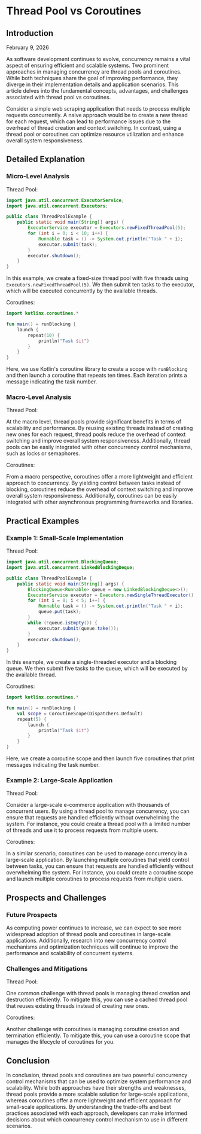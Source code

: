 # Thread Pool vs Coroutines
## Introduction
February 9, 2026

As software development continues to evolve, concurrency remains a vital aspect of ensuring efficient and scalable systems. Two prominent approaches in managing concurrency are thread pools and coroutines. While both techniques share the goal of improving performance, they diverge in their implementation details and application scenarios. This article delves into the fundamental concepts, advantages, and challenges associated with thread pool vs coroutines.

Consider a simple web scraping application that needs to process multiple requests concurrently. A naive approach would be to create a new thread for each request, which can lead to performance issues due to the overhead of thread creation and context switching. In contrast, using a thread pool or coroutines can optimize resource utilization and enhance overall system responsiveness.

## Detailed Explanation
### Micro-Level Analysis

Thread Pool:
```java
import java.util.concurrent.ExecutorService;
import java.util.concurrent.Executors;

public class ThreadPoolExample {
    public static void main(String[] args) {
        ExecutorService executor = Executors.newFixedThreadPool(5);
        for (int i = 0; i < 10; i++) {
            Runnable task = () -> System.out.println("Task " + i);
            executor.submit(task);
        }
        executor.shutdown();
    }
}
```
In this example, we create a fixed-size thread pool with five threads using `Executors.newFixedThreadPool(5)`. We then submit ten tasks to the executor, which will be executed concurrently by the available threads.

Coroutines:
```kotlin
import kotlinx.coroutines.*

fun main() = runBlocking {
    launch {
        repeat(10) {
            println("Task $it")
        }
    }
}
```
Here, we use Kotlin's coroutine library to create a scope with `runBlocking` and then launch a coroutine that repeats ten times. Each iteration prints a message indicating the task number.

### Macro-Level Analysis

Thread Pool:

At the macro level, thread pools provide significant benefits in terms of scalability and performance. By reusing existing threads instead of creating new ones for each request, thread pools reduce the overhead of context switching and improve overall system responsiveness. Additionally, thread pools can be easily integrated with other concurrency control mechanisms, such as locks or semaphores.

Coroutines:

From a macro perspective, coroutines offer a more lightweight and efficient approach to concurrency. By yielding control between tasks instead of blocking, coroutines reduce the overhead of context switching and improve overall system responsiveness. Additionally, coroutines can be easily integrated with other asynchronous programming frameworks and libraries.

## Practical Examples
### Example 1: Small-Scale Implementation

Thread Pool:
```java
import java.util.concurrent.BlockingQueue;
import java.util.concurrent.LinkedBlockingDeque;

public class ThreadPoolExample {
    public static void main(String[] args) {
        BlockingQueue<Runnable> queue = new LinkedBlockingDeque<>();
        ExecutorService executor = Executors.newSingleThreadExecutor();
        for (int i = 0; i < 5; i++) {
            Runnable task = () -> System.out.println("Task " + i);
            queue.put(task);
        }
        while (!queue.isEmpty()) {
            executor.submit(queue.take());
        }
        executor.shutdown();
    }
}
```
In this example, we create a single-threaded executor and a blocking queue. We then submit five tasks to the queue, which will be executed by the available thread.

Coroutines:
```kotlin
import kotlinx.coroutines.*

fun main() = runBlocking {
    val scope = CoroutineScope(Dispatchers.Default)
    repeat(5) {
        launch {
            println("Task $it")
        }
    }
}
```
Here, we create a coroutine scope and then launch five coroutines that print messages indicating the task number.

### Example 2: Large-Scale Application

Thread Pool:

Consider a large-scale e-commerce application with thousands of concurrent users. By using a thread pool to manage concurrency, you can ensure that requests are handled efficiently without overwhelming the system. For instance, you could create a thread pool with a limited number of threads and use it to process requests from multiple users.

Coroutines:

In a similar scenario, coroutines can be used to manage concurrency in a large-scale application. By launching multiple coroutines that yield control between tasks, you can ensure that requests are handled efficiently without overwhelming the system. For instance, you could create a coroutine scope and launch multiple coroutines to process requests from multiple users.

## Prospects and Challenges
### Future Prospects

As computing power continues to increase, we can expect to see more widespread adoption of thread pools and coroutines in large-scale applications. Additionally, research into new concurrency control mechanisms and optimization techniques will continue to improve the performance and scalability of concurrent systems.

### Challenges and Mitigations

Thread Pool:

One common challenge with thread pools is managing thread creation and destruction efficiently. To mitigate this, you can use a cached thread pool that reuses existing threads instead of creating new ones.

Coroutines:

Another challenge with coroutines is managing coroutine creation and termination efficiently. To mitigate this, you can use a coroutine scope that manages the lifecycle of coroutines for you.

## Conclusion

In conclusion, thread pools and coroutines are two powerful concurrency control mechanisms that can be used to optimize system performance and scalability. While both approaches have their strengths and weaknesses, thread pools provide a more scalable solution for large-scale applications, whereas coroutines offer a more lightweight and efficient approach for small-scale applications. By understanding the trade-offs and best practices associated with each approach, developers can make informed decisions about which concurrency control mechanism to use in different scenarios.